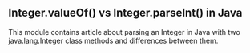 ## Integer.valueOf() vs Integer.parseInt() in Java

This module contains article about parsing an Integer in Java with two java.lang.Integer class methods and differences between them.
